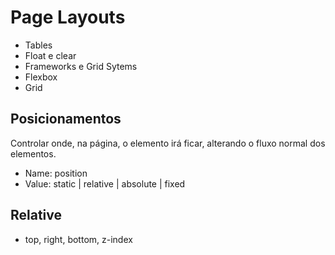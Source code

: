 # Page Layouts

 - Tables
 - Float e clear
 - Frameworks e Grid Sytems
 - Flexbox
 - Grid

## Posicionamentos

Controlar onde, na página, o elemento irá ficar, alterando o fluxo normal dos elementos.

- Name: position
- Value: static | relative | absolute | fixed

## Relative

- top, right, bottom, z-index